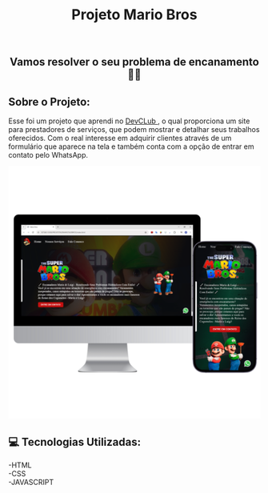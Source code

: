 <h1 align="center">Projeto Mario Bros</h1>
<br>
<h2 align="center">Vamos resolver o seu problema de encanamento 👷🔧</h2>

## Sobre o Projeto:
<p>Esse foi um projeto que aprendi no <a href="https://rodolfomori.com.br/devclub-comercial/" alt="link-DevClub">DevCLub </a>, o qual proporciona um site para prestadores de serviços, 
  que podem mostrar e detalhar seus trabalhos oferecidos. Com o real interesse em adquirir clientes através de um formulário que aparece na tela e também 
  conta com a opção de entrar em contato pelo WhatsApp.
</p>
<img src="https://github.com/Davi22D/Projeto-Mario-Bros/blob/master/Projeto-Mario-Bros.png?raw=true" alt="projeto-MB">

## :computer: Tecnologias Utilizadas:
-HTML
<br>
-CSS
<br>
-JAVASCRIPT
<br>
